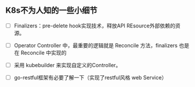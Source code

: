 ## K8s不为人知的一些小细节

- [ ] Finalizers：pre-delete hook实现技术，释放API REsource外部依赖的资源。
- [ ]  Operator Controller 中，最重要的逻辑就是 Reconcile 方法，finalizers 也是在 Reconcile 中实现的
- [ ] 采用 kubebuilder 来实现自定义的Controller。
- [ ] go-restful框架有必要了解一下（实现了restful风格 web Service）

